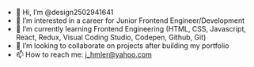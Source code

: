 - 👋 Hi, I’m @design2502941641
- 👀 I’m interested in a career for Junior Frontend Engineer/Development
- 🌱 I’m currently learning Frontend Engineering (HTML, CSS, Javascript, React, Redux, 
Visual Coding Studio, Codepen, Github, Git) 
- 💞️ I’m looking to collaborate on projects after building my portfolio 
- 📫 How to reach me: j_hmler@yahoo.com

<!---
design2502941641/design2502941641 is a ✨ special ✨ repository because its `README.md` (this file) appears on your GitHub profile.
You can click the Preview link to take a look at your changes.
--->
